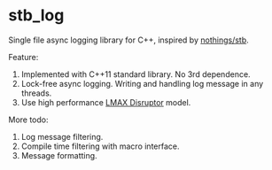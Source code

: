 # stb_log
Single file async logging library for C++, inspired by [nothings/stb](https://github.com/nothings/stb).

Feature:
1. Implemented with C++11 standard library. No 3rd dependence.
2. Lock-free async logging. Writing and handling log message in any threads.
3. Use high performance [LMAX Disruptor](https://github.com/LMAX-Exchange/disruptor) model.

More todo:
1. Log message filtering.
2. Compile time filtering with macro interface.
3. Message formatting.
